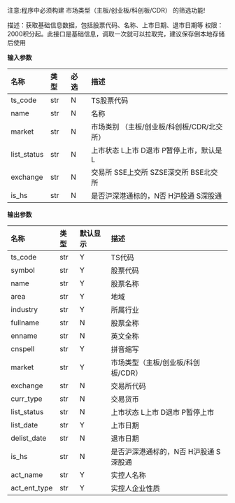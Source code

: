 注意:程序中必须构建 市场类型（主板/创业板/科创板/CDR） 的筛选功能!

描述：获取基础信息数据，包括股票代码、名称、上市日期、退市日期等
权限：2000积分起。此接口是基础信息，调取一次就可以拉取完，建议保存倒本地存储后使用

**输入参数**

| 名称        | 类型 | 必选 | 描述                                       |
| :---------- | :--- | :--- | :----------------------------------------- |
| ts_code     | str  | N    | TS股票代码                                 |
| name        | str  | N    | 名称                                       |
| market      | str  | N    | 市场类别 （主板/创业板/科创板/CDR/北交所） |
| list_status | str  | N    | 上市状态 L上市 D退市 P暂停上市，默认是L    |
| exchange    | str  | N    | 交易所 SSE上交所 SZSE深交所 BSE北交所      |
| is_hs       | str  | N    | 是否沪深港通标的，N否 H沪股通 S深股通      |

**输出参数**

| 名称         | 类型 | 默认显示 | 描述                                  |
| :----------- | :--- | :------- | :------------------------------------ |
| ts_code      | str  | Y        | TS代码                                |
| symbol       | str  | Y        | 股票代码                              |
| name         | str  | Y        | 股票名称                              |
| area         | str  | Y        | 地域                                  |
| industry     | str  | Y        | 所属行业                              |
| fullname     | str  | N        | 股票全称                              |
| enname       | str  | N        | 英文全称                              |
| cnspell      | str  | Y        | 拼音缩写                              |
| market       | str  | Y        | 市场类型（主板/创业板/科创板/CDR）    |
| exchange     | str  | N        | 交易所代码                            |
| curr_type    | str  | N        | 交易货币                              |
| list_status  | str  | N        | 上市状态 L上市 D退市 P暂停上市        |
| list_date    | str  | Y        | 上市日期                              |
| delist_date  | str  | N        | 退市日期                              |
| is_hs        | str  | N        | 是否沪深港通标的，N否 H沪股通 S深股通 |
| act_name     | str  | Y        | 实控人名称                            |
| act_ent_type | str  | Y        | 实控人企业性质                        |

